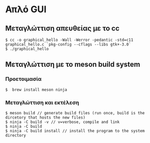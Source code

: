# Απλό GUI


## Μεταγλώττιση απευθείας με το cc

    $ cc -o graphical_hello -Wall -Werror -pedantic -std=c11 graphical_hello.c `pkg-config --cflags --libs gtk+-3.0`
    $ ./graphical_hello

## Μεταγλώττιση με το meson build system

### Προετοιμασία

    $  brew install meson ninja

### Μεταγλώττιση και εκτέλεση

    $ meson build // generate build files (run once, build is the dircetory that hosts the new files)
    $ ninja -C build -v // v=verbose, compile and link
    $ ninja -C build 
    $ ninja -C build install // install the program to the system directory

